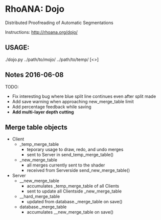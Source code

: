 RhoANA: Dojo
============

Distributed Proofreading of Automatic Segmentations

Instructions: http://rhoana.org/dojo/


## USAGE:

./dojo.py ../path/to/mojo/ ../path/to/temp/ [<<Port Number>>]


## Notes 2016-06-08

TODO: 

- Fix interesting bug where blue split line continues even after split made
- Add save warning when approaching new_merge_table limit
- Add percentage feedback while saving
- **Add multi-layer depth cutting**

## Merge table objects

- Client
	- \_temp\_merge\_table
		- teporary usage to draw, redo, and undo merges
		- sent to Server in send\_temp\_merge\_table()
	- \_new\_merge\_table
		- all merges currently sent to the shader
		- received from Serverside send\_new\_merge\_table()
- Server
	- \_\_new\_merge\_table
		- accumulates \_temp\_merge\_table of all Clients
		- sent to update all Clientside \_new\_merge\_table
	- \_\_hard\_merge\_table
		- updated from database.\_merge\_table on save()
	- database.\_merge\_table
		- accumulates \_\_new\_merge\_table on save()